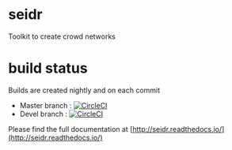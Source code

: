 # seidr
Toolkit to create crowd networks

# build status

Builds are created nightly and on each commit

* Master branch : [![CircleCI](https://circleci.com/gh/bschiffthaler/seidr/tree/master.svg?style=svg)](https://circleci.com/gh/bschiffthaler/seidr/tree/master)
* Devel branch : [![CircleCI](https://circleci.com/gh/bschiffthaler/seidr/tree/devel.svg?style=svg)](https://circleci.com/gh/bschiffthaler/seidr/tree/devel)

Please find the full documentation at [http://seidr.readthedocs.io/](http://seidr.readthedocs.io/)
